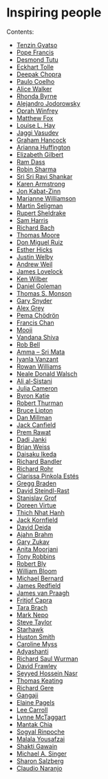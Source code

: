 # Inspiring people

Contents:
<ul>
<li><a href="tenzin_gyatso.md">Tenzin Gyatso</a></li>
<li><a href="pope_francis.md">Pope Francis</a></li>
<li><a href="desmond_tutu.md">Desmond Tutu</a></li>
<li><a href="eckhart_tolle.md">Eckhart Tolle</a></li>
<li><a href="deepak_chopra.md">Deepak Chopra</a></li>
<li><a href="paulo_coelho.md">Paulo Coelho</a></li>
<li><a href="alice_walker.md">Alice Walker</a></li>
<li><a href="rhonda_byrne.md">Rhonda Byrne</a></li>
<li><a href="alejandro_jodorowsky.md">Alejandro Jodorowsky</a></li>
<li><a href="oprah_winfrey.md">Oprah Winfrey</a></li>
<li><a href="matthew_fox.md">Matthew Fox</a></li>
<li><a href="louise_l_hay.md">Louise L. Hay</a></li>
<li><a href="jaggi_vasudev.md">Jaggi Vasudev</a></li>
<li><a href="graham_hancock.md">Graham Hancock</a></li>
<li><a href="arianna_huffington.md">Arianna Huffington</a></li>
<li><a href="elizabeth_gilbert.md">Elizabeth Gilbert</a></li>
<li><a href="ram_dass.md">Ram Dass</a></li>
<li><a href="robin_sharma.md">Robin Sharma</a></li>
<li><a href="sri_sri_ravi_shankar.md">Sri Sri Ravi Shankar</a></li>
<li><a href="karen_armstrong.md">Karen Armstrong</a></li>
<li><a href="jon_kabat_zinn.md">Jon Kabat-Zinn</a></li>
<li><a href="marianne_williamson.md">Marianne Williamson</a></li>
<li><a href="martin_seligman.md">Martin Seligman</a></li>
<li><a href="rupert_sheldrake.md">Rupert Sheldrake</a></li>
<li><a href="sam_harris.md">Sam Harris</a></li>
<li><a href="richard_bach.md">Richard Bach</a></li>
<li><a href="thomas_moore.md">Thomas Moore</a></li>
<li><a href="don_miguel_ruiz.md">Don Miguel Ruiz</a></li>
<li><a href="esther_hicks.md">Esther Hicks</a></li>
<li><a href="justin_welby.md">Justin Welby</a></li>
<li><a href="andrew_weil.md">Andrew Weil</a></li>
<li><a href="james_lovelock.md">James Lovelock</a></li>
<li><a href="ken_wilber.md">Ken Wilber</a></li>
<li><a href="daniel_goleman.md">Daniel Goleman</a></li>
<li><a href="thomas_s_monson.md">Thomas S. Monson</a></li>
<li><a href="gary_snyder.md">Gary Snyder</a></li>
<li><a href="alex_grey.md">Alex Grey</a></li>
<li><a href="pema_ch_dr_n.md">Pema Chödrön</a></li>
<li><a href="francis_chan.md">Francis Chan</a></li>
<li><a href="mooji.md">Mooji</a></li>
<li><a href="vandana_shiva.md">Vandana Shiva</a></li>
<li><a href="rob_bell.md">Rob Bell</a></li>
<li><a href="amma_sri_mata.md">Amma – Sri Mata</a></li>
<li><a href="iyanla_vanzant.md">Iyanla Vanzant</a></li>
<li><a href="rowan_williams.md">Rowan Williams</a></li>
<li><a href="neale_donald_walsch.md">Neale Donald Walsch</a></li>
<li><a href="ali_al_sistani.md">Ali al-Sistani</a></li>
<li><a href="julia_cameron.md">Julia Cameron</a></li>
<li><a href="byron_katie.md">Byron Katie</a></li>
<li><a href="robert_thurman.md">Robert Thurman</a></li>
<li><a href="bruce_lipton.md">Bruce Lipton</a></li>
<li><a href="dan_millman.md">Dan Millman</a></li>
<li><a href="jack_canfield.md">Jack Canfield</a></li>
<li><a href="prem_rawat.md">Prem Rawat</a></li>
<li><a href="dadi_janki.md">Dadi Janki</a></li>
<li><a href="brian_weiss.md">Brian Weiss</a></li>
<li><a href="daisaku_ikeda.md">Daisaku Ikeda</a></li>
<li><a href="richard_bandler.md">Richard Bandler</a></li>
<li><a href="richard_rohr.md">Richard Rohr</a></li>
<li><a href="clarissa_pinkola_est_s.md">Clarissa Pinkola Estés</a></li>
<li><a href="gregg_braden.md">Gregg Braden</a></li>
<li><a href="david_steindl_rast.md">David Steindl-Rast</a></li>
<li><a href="stanislav_grof.md">Stanislav Grof</a></li>
<li><a href="doreen_virtue.md">Doreen Virtue</a></li>
<li><a href="thich_nhat_hanh.md">Thich Nhat Hanh</a></li>
<li><a href="jack_kornfield.md">Jack Kornfield</a></li>
<li><a href="david_deida.md">David Deida</a></li>
<li><a href="ajahn_brahm.md">Ajahn Brahm</a></li>
<li><a href="gary_zukav.md">Gary Zukav</a></li>
<li><a href="anita_moorjani.md">Anita Moorjani</a></li>
<li><a href="tony_robbins.md">Tony Robbins</a></li>
<li><a href="robert_bly.md">Robert Bly</a></li>
<li><a href="william_bloom.md">William Bloom</a></li>
<li><a href="michael_bernard.md">Michael Bernard</a></li>
<li><a href="james_redfield.md">James Redfield</a></li>
<li><a href="james_van_praagh.md">James van Praagh</a></li>
<li><a href="fritjof_capra.md">Fritjof Capra</a></li>
<li><a href="tara_brach.md">Tara Brach</a></li>
<li><a href="mark_nepo.md">Mark Nepo</a></li>
<li><a href="steve_taylor.md">Steve Taylor</a></li>
<li><a href="starhawk.md">Starhawk</a></li>
<li><a href="huston_smith.md">Huston Smith</a></li>
<li><a href="caroline_myss.md">Caroline Myss</a></li>
<li><a href="adyashanti.md">Adyashanti</a></li>
<li><a href="richard_saul_wurman.md">Richard Saul Wurman</a></li>
<li><a href="david_frawley.md">David Frawley</a></li>
<li><a href="seyyed_hossein_nasr.md">Seyyed Hossein Nasr</a></li>
<li><a href="thomas_keating.md">Thomas Keating</a></li>
<li><a href="richard_gere.md">Richard Gere</a></li>
<li><a href="gangaji.md">Gangaji</a></li>
<li><a href="elaine_pagels.md">Elaine Pagels</a></li>
<li><a href="lee_carroll.md">Lee Carroll</a></li>
<li><a href="lynne_mctaggart.md">Lynne McTaggart</a></li>
<li><a href="mantak_chia.md">Mantak Chia</a></li>
<li><a href="sogyal_rinpoche.md">Sogyal Rinpoche</a></li>
<li><a href="malala_yousafzai.md">Malala Yousafzai</a></li>
<li><a href="shakti_gawain.md">Shakti Gawain</a></li>
<li><a href="michael_a_singer.md">Michael A. Singer</a></li>
<li><a href="sharon_salzberg.md">Sharon Salzberg</a></li>
<li><a href="claudio_naranjo.md">Claudio Naranjo</a></li>
</ul>
